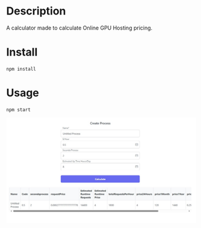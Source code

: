 # Description
A calculator made to calculate Online GPU Hosting pricing.

# Install
```
npm install
```

# Usage
```
npm start
```

![Screenshot](https://github.com/vltmedia/HostingCalculatorBasic/blob/master/public/preview.jpg?raw=true)